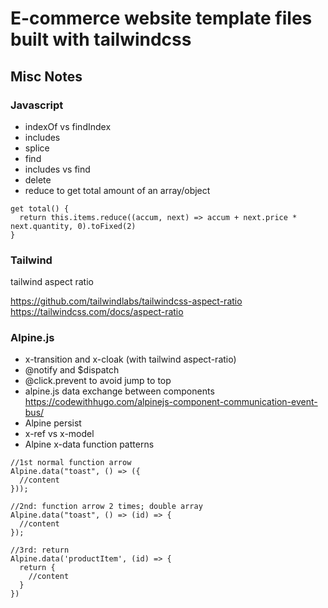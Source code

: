 # E-commerce website template files built with tailwindcss

## Misc Notes

### Javascript

- indexOf vs findIndex
- includes
- splice
- find
- includes vs find
- delete
- reduce to get total amount of an array/object

```
get total() {
  return this.items.reduce((accum, next) => accum + next.price * next.quantity, 0).toFixed(2)
}
```

### Tailwind

tailwind aspect ratio

https://github.com/tailwindlabs/tailwindcss-aspect-ratio
https://tailwindcss.com/docs/aspect-ratio

### Alpine.js

- x-transition and x-cloak (with tailwind aspect-ratio)
- @notify and $dispatch
- @click.prevent to avoid jump to top
- alpine.js data exchange between components https://codewithhugo.com/alpinejs-component-communication-event-bus/
- Alpine persist
- x-ref vs x-model
- Alpine x-data function patterns

```
//1st normal function arrow
Alpine.data("toast", () => ({
  //content
}));

//2nd: function arrow 2 times; double array
Alpine.data("toast", () => (id) => {
  //content
});

//3rd: return
Alpine.data('productItem', (id) => {
  return {
    //content
  }
})
```
